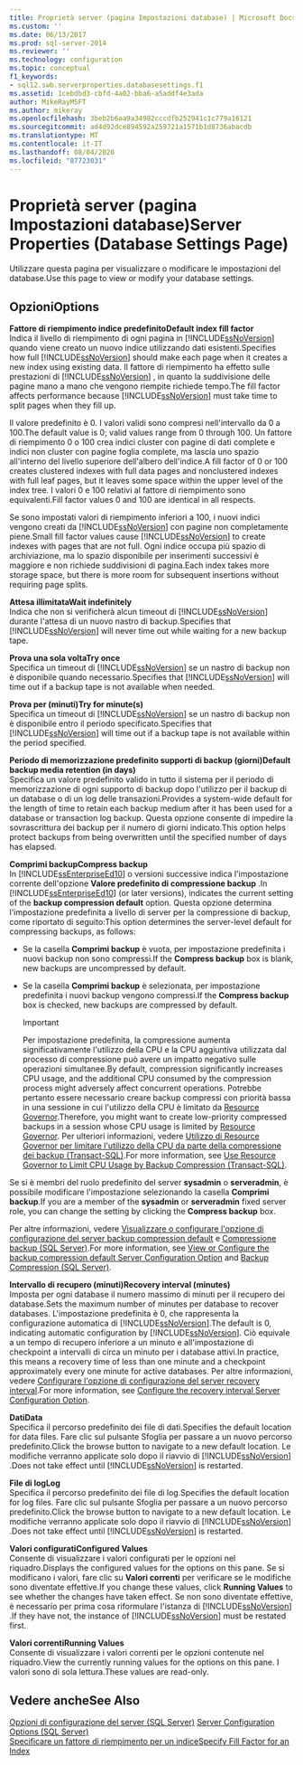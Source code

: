 ```yaml
---
title: Proprietà server (pagina Impostazioni database) | Microsoft Docs
ms.custom: ''
ms.date: 06/13/2017
ms.prod: sql-server-2014
ms.reviewer: ''
ms.technology: configuration
ms.topic: conceptual
f1_keywords:
- sql12.swb.serverproperties.databasesettings.f1
ms.assetid: 1cebdbd3-cbfd-4a02-bba6-a5addf4e3ada
author: MikeRayMSFT
ms.author: mikeray
ms.openlocfilehash: 3beb2b6aa9a34982cccdfb252941c1c779a16121
ms.sourcegitcommit: ad4d92dce894592a259721a1571b1d8736abacdb
ms.translationtype: MT
ms.contentlocale: it-IT
ms.lasthandoff: 08/04/2020
ms.locfileid: "87723031"
---
```

# <a name="server-properties-database-settings-page"></a><span data-ttu-id="dc738-102">Proprietà server (pagina Impostazioni database)</span><span class="sxs-lookup"><span data-stu-id="dc738-102">Server Properties (Database Settings Page)</span></span>
  <span data-ttu-id="dc738-103">Utilizzare questa pagina per visualizzare o modificare le impostazioni del database.</span><span class="sxs-lookup"><span data-stu-id="dc738-103">Use this page to view or modify your database settings.</span></span>  
  
## <a name="options"></a><span data-ttu-id="dc738-104">Opzioni</span><span class="sxs-lookup"><span data-stu-id="dc738-104">Options</span></span>  
 <span data-ttu-id="dc738-105">**Fattore di riempimento indice predefinito**</span><span class="sxs-lookup"><span data-stu-id="dc738-105">**Default index fill factor**</span></span>  
 <span data-ttu-id="dc738-106">Indica il livello di riempimento di ogni pagina in [!INCLUDE[ssNoVersion](../../includes/ssnoversion-md.md)] quando viene creato un nuovo indice utilizzando dati esistenti.</span><span class="sxs-lookup"><span data-stu-id="dc738-106">Specifies how full [!INCLUDE[ssNoVersion](../../includes/ssnoversion-md.md)] should make each page when it creates a new index using existing data.</span></span> <span data-ttu-id="dc738-107">Il fattore di riempimento ha effetto sulle prestazioni di [!INCLUDE[ssNoVersion](../../includes/ssnoversion-md.md)] , in quanto la suddivisione delle pagine mano a mano che vengono riempite richiede tempo.</span><span class="sxs-lookup"><span data-stu-id="dc738-107">The fill factor affects performance because [!INCLUDE[ssNoVersion](../../includes/ssnoversion-md.md)] must take time to split pages when they fill up.</span></span>  
  
 <span data-ttu-id="dc738-108">Il valore predefinito è 0. I valori validi sono compresi nell'intervallo da 0 a 100.</span><span class="sxs-lookup"><span data-stu-id="dc738-108">The default value is 0; valid values range from 0 through 100.</span></span> <span data-ttu-id="dc738-109">Un fattore di riempimento 0 o 100 crea indici cluster con pagine di dati complete e indici non cluster con pagine foglia complete, ma lascia uno spazio all'interno del livello superiore dell'albero dell'indice.</span><span class="sxs-lookup"><span data-stu-id="dc738-109">A fill factor of 0 or 100 creates clustered indexes with full data pages and nonclustered indexes with full leaf pages, but it leaves some space within the upper level of the index tree.</span></span> <span data-ttu-id="dc738-110">I valori 0 e 100 relativi al fattore di riempimento sono equivalenti.</span><span class="sxs-lookup"><span data-stu-id="dc738-110">Fill factor values 0 and 100 are identical in all respects.</span></span>  
  
 <span data-ttu-id="dc738-111">Se sono impostati valori di riempimento inferiori a 100, i nuovi indici vengono creati da [!INCLUDE[ssNoVersion](../../includes/ssnoversion-md.md)] con pagine non completamente piene.</span><span class="sxs-lookup"><span data-stu-id="dc738-111">Small fill factor values cause [!INCLUDE[ssNoVersion](../../includes/ssnoversion-md.md)] to create indexes with pages that are not full.</span></span> <span data-ttu-id="dc738-112">Ogni indice occupa più spazio di archiviazione, ma lo spazio disponibile per inserimenti successivi è maggiore e non richiede suddivisioni di pagina.</span><span class="sxs-lookup"><span data-stu-id="dc738-112">Each index takes more storage space, but there is more room for subsequent insertions without requiring page splits.</span></span>  
  
 <span data-ttu-id="dc738-113">**Attesa illimitata**</span><span class="sxs-lookup"><span data-stu-id="dc738-113">**Wait indefinitely**</span></span>  
 <span data-ttu-id="dc738-114">Indica che non si verificherà alcun timeout di [!INCLUDE[ssNoVersion](../../includes/ssnoversion-md.md)] durante l'attesa di un nuovo nastro di backup.</span><span class="sxs-lookup"><span data-stu-id="dc738-114">Specifies that [!INCLUDE[ssNoVersion](../../includes/ssnoversion-md.md)] will never time out while waiting for a new backup tape.</span></span>  
  
 <span data-ttu-id="dc738-115">**Prova una sola volta**</span><span class="sxs-lookup"><span data-stu-id="dc738-115">**Try once**</span></span>  
 <span data-ttu-id="dc738-116">Specifica un timeout di [!INCLUDE[ssNoVersion](../../includes/ssnoversion-md.md)] se un nastro di backup non è disponibile quando necessario.</span><span class="sxs-lookup"><span data-stu-id="dc738-116">Specifies that [!INCLUDE[ssNoVersion](../../includes/ssnoversion-md.md)] will time out if a backup tape is not available when needed.</span></span>  
  
 <span data-ttu-id="dc738-117">**Prova per (minuti)**</span><span class="sxs-lookup"><span data-stu-id="dc738-117">**Try for minute(s)**</span></span>  
 <span data-ttu-id="dc738-118">Specifica un timeout di [!INCLUDE[ssNoVersion](../../includes/ssnoversion-md.md)] se un nastro di backup non è disponibile entro il periodo specificato.</span><span class="sxs-lookup"><span data-stu-id="dc738-118">Specifies that [!INCLUDE[ssNoVersion](../../includes/ssnoversion-md.md)] will time out if a backup tape is not available within the period specified.</span></span>  
  
 <span data-ttu-id="dc738-119">**Periodo di memorizzazione predefinito supporti di backup (giorni)**</span><span class="sxs-lookup"><span data-stu-id="dc738-119">**Default backup media retention (in days)**</span></span>  
 <span data-ttu-id="dc738-120">Specifica un valore predefinito valido in tutto il sistema per il periodo di memorizzazione di ogni supporto di backup dopo l'utilizzo per il backup di un database o di un log delle transazioni.</span><span class="sxs-lookup"><span data-stu-id="dc738-120">Provides a system-wide default for the length of time to retain each backup medium after it has been used for a database or transaction log backup.</span></span> <span data-ttu-id="dc738-121">Questa opzione consente di impedire la sovrascrittura dei backup per il numero di giorni indicato.</span><span class="sxs-lookup"><span data-stu-id="dc738-121">This option helps protect backups from being overwritten until the specified number of days has elapsed.</span></span>  
  
 <span data-ttu-id="dc738-122">**Comprimi backup**</span><span class="sxs-lookup"><span data-stu-id="dc738-122">**Compress backup**</span></span>  
 <span data-ttu-id="dc738-123">In [!INCLUDE[ssEnterpriseEd10](../../includes/ssenterpriseed10-md.md)] o versioni successive indica l'impostazione corrente dell'opzione **Valore predefinito di compressione backup** .</span><span class="sxs-lookup"><span data-stu-id="dc738-123">In [!INCLUDE[ssEnterpriseEd10](../../includes/ssenterpriseed10-md.md)] (or later versions), indicates the current setting of the **backup compression default** option.</span></span> <span data-ttu-id="dc738-124">Questa opzione determina l'impostazione predefinita a livello di server per la compressione di backup, come riportato di seguito:</span><span class="sxs-lookup"><span data-stu-id="dc738-124">This option determines the server-level default for compressing backups, as follows:</span></span>  
  
-   <span data-ttu-id="dc738-125">Se la casella **Comprimi backup** è vuota, per impostazione predefinita i nuovi backup non sono compressi.</span><span class="sxs-lookup"><span data-stu-id="dc738-125">If the **Compress backup** box is blank, new backups are uncompressed by default.</span></span>  
  
-   <span data-ttu-id="dc738-126">Se la casella **Comprimi backup** è selezionata, per impostazione predefinita i nuovi backup vengono compressi.</span><span class="sxs-lookup"><span data-stu-id="dc738-126">If the **Compress backup** box is checked, new backups are compressed by default.</span></span>  
  
    > [!IMPORTANT]  
    >  <span data-ttu-id="dc738-127">Per impostazione predefinita, la compressione aumenta significativamente l'utilizzo della CPU e la CPU aggiuntiva utilizzata dal processo di compressione può avere un impatto negativo sulle operazioni simultanee.</span><span class="sxs-lookup"><span data-stu-id="dc738-127">By default, compression significantly increases CPU usage, and the additional CPU consumed by the compression process might adversely affect concurrent operations.</span></span> <span data-ttu-id="dc738-128">Potrebbe pertanto essere necessario creare backup compressi con priorità bassa in una sessione in cui l'utilizzo della CPU è limitato da [Resource Governor](../../relational-databases/resource-governor/resource-governor.md).</span><span class="sxs-lookup"><span data-stu-id="dc738-128">Therefore, you might want to create low-priority compressed backups in a session whose CPU usage is limited by [Resource Governor](../../relational-databases/resource-governor/resource-governor.md).</span></span> <span data-ttu-id="dc738-129">Per ulteriori informazioni, vedere [Utilizzo di Resource Governor per limitare l'utilizzo della CPU da parte della compressione dei backup &#40;Transact-SQL&#41;](../../relational-databases/backup-restore/use-resource-governor-to-limit-cpu-usage-by-backup-compression-transact-sql.md).</span><span class="sxs-lookup"><span data-stu-id="dc738-129">For more information, see [Use Resource Governor to Limit CPU Usage by Backup Compression &#40;Transact-SQL&#41;](../../relational-databases/backup-restore/use-resource-governor-to-limit-cpu-usage-by-backup-compression-transact-sql.md).</span></span>  
  
 <span data-ttu-id="dc738-130">Se si è membri del ruolo predefinito del server **sysadmin** o **serveradmin**, è possibile modificare l'impostazione selezionando la casella **Comprimi backup**.</span><span class="sxs-lookup"><span data-stu-id="dc738-130">If you are a member of the **sysadmin** or **serveradmin** fixed server role, you can change the setting by clicking the **Compress backup** box.</span></span>  
  
 <span data-ttu-id="dc738-131">Per altre informazioni, vedere [Visualizzare o configurare l'opzione di configurazione del server backup compression default](view-or-configure-the-backup-compression-default-server-configuration-option.md) e [Compressione backup &#40;SQL Server&#41;](../../relational-databases/backup-restore/backup-compression-sql-server.md).</span><span class="sxs-lookup"><span data-stu-id="dc738-131">For more information, see [View or Configure the backup compression default Server Configuration Option](view-or-configure-the-backup-compression-default-server-configuration-option.md) and [Backup Compression &#40;SQL Server&#41;](../../relational-databases/backup-restore/backup-compression-sql-server.md).</span></span>  
  
 <span data-ttu-id="dc738-132">**Intervallo di recupero (minuti)**</span><span class="sxs-lookup"><span data-stu-id="dc738-132">**Recovery interval (minutes)**</span></span>  
 <span data-ttu-id="dc738-133">Imposta per ogni database il numero massimo di minuti per il recupero dei database.</span><span class="sxs-lookup"><span data-stu-id="dc738-133">Sets the maximum number of minutes per database to recover databases.</span></span> <span data-ttu-id="dc738-134">L'impostazione predefinita è 0, che rappresenta la configurazione automatica di [!INCLUDE[ssNoVersion](../../includes/ssnoversion-md.md)].</span><span class="sxs-lookup"><span data-stu-id="dc738-134">The default is 0, indicating automatic configuration by [!INCLUDE[ssNoVersion](../../includes/ssnoversion-md.md)].</span></span> <span data-ttu-id="dc738-135">Ciò equivale a un tempo di recupero inferiore a un minuto e all'impostazione di checkpoint a intervalli di circa un minuto per i database attivi.</span><span class="sxs-lookup"><span data-stu-id="dc738-135">In practice, this means a recovery time of less than one minute and a checkpoint approximately every one minute for active databases.</span></span> <span data-ttu-id="dc738-136">Per altre informazioni, vedere [Configurare l'opzione di configurazione del server recovery interval](configure-the-recovery-interval-server-configuration-option.md).</span><span class="sxs-lookup"><span data-stu-id="dc738-136">For more information, see [Configure the recovery interval Server Configuration Option](configure-the-recovery-interval-server-configuration-option.md).</span></span>  
  
 <span data-ttu-id="dc738-137">**Dati**</span><span class="sxs-lookup"><span data-stu-id="dc738-137">**Data**</span></span>  
 <span data-ttu-id="dc738-138">Specifica il percorso predefinito dei file di dati.</span><span class="sxs-lookup"><span data-stu-id="dc738-138">Specifies the default location for data files.</span></span> <span data-ttu-id="dc738-139">Fare clic sul pulsante Sfoglia per passare a un nuovo percorso predefinito.</span><span class="sxs-lookup"><span data-stu-id="dc738-139">Click the browse button to navigate to a new default location.</span></span> <span data-ttu-id="dc738-140">Le modifiche verranno applicate solo dopo il riavvio di [!INCLUDE[ssNoVersion](../../includes/ssnoversion-md.md)] .</span><span class="sxs-lookup"><span data-stu-id="dc738-140">Does not take effect until [!INCLUDE[ssNoVersion](../../includes/ssnoversion-md.md)] is restarted.</span></span>  
  
 <span data-ttu-id="dc738-141">**File di log**</span><span class="sxs-lookup"><span data-stu-id="dc738-141">**Log**</span></span>  
 <span data-ttu-id="dc738-142">Specifica il percorso predefinito dei file di log.</span><span class="sxs-lookup"><span data-stu-id="dc738-142">Specifies the default location for log files.</span></span> <span data-ttu-id="dc738-143">Fare clic sul pulsante Sfoglia per passare a un nuovo percorso predefinito.</span><span class="sxs-lookup"><span data-stu-id="dc738-143">Click the browse button to navigate to a new default location.</span></span> <span data-ttu-id="dc738-144">Le modifiche verranno applicate solo dopo il riavvio di [!INCLUDE[ssNoVersion](../../includes/ssnoversion-md.md)] .</span><span class="sxs-lookup"><span data-stu-id="dc738-144">Does not take effect until [!INCLUDE[ssNoVersion](../../includes/ssnoversion-md.md)] is restarted.</span></span>  
  
 <span data-ttu-id="dc738-145">**Valori configurati**</span><span class="sxs-lookup"><span data-stu-id="dc738-145">**Configured Values**</span></span>  
 <span data-ttu-id="dc738-146">Consente di visualizzare i valori configurati per le opzioni nel riquadro.</span><span class="sxs-lookup"><span data-stu-id="dc738-146">Displays the configured values for the options on this pane.</span></span> <span data-ttu-id="dc738-147">Se si modificano i valori, fare clic su **Valori correnti** per verificare se le modifiche sono diventate effettive.</span><span class="sxs-lookup"><span data-stu-id="dc738-147">If you change these values, click **Running Values** to see whether the changes have taken effect.</span></span> <span data-ttu-id="dc738-148">Se non sono diventate effettive, è necessario per prima cosa riformulare l'istanza di [!INCLUDE[ssNoVersion](../../includes/ssnoversion-md.md)] .</span><span class="sxs-lookup"><span data-stu-id="dc738-148">If they have not, the instance of [!INCLUDE[ssNoVersion](../../includes/ssnoversion-md.md)] must be restated first.</span></span>  
  
 <span data-ttu-id="dc738-149">**Valori correnti**</span><span class="sxs-lookup"><span data-stu-id="dc738-149">**Running Values**</span></span>  
 <span data-ttu-id="dc738-150">Consente di visualizzare i valori correnti per le opzioni contenute nel riquadro.</span><span class="sxs-lookup"><span data-stu-id="dc738-150">View the currently running values for the options on this pane.</span></span> <span data-ttu-id="dc738-151">I valori sono di sola lettura.</span><span class="sxs-lookup"><span data-stu-id="dc738-151">These values are read-only.</span></span>  
  
## <a name="see-also"></a><span data-ttu-id="dc738-152">Vedere anche</span><span class="sxs-lookup"><span data-stu-id="dc738-152">See Also</span></span>  
 <span data-ttu-id="dc738-153">[Opzioni di configurazione del server &#40;SQL Server&#41;](server-configuration-options-sql-server.md) </span><span class="sxs-lookup"><span data-stu-id="dc738-153">[Server Configuration Options &#40;SQL Server&#41;](server-configuration-options-sql-server.md) </span></span>  
 [<span data-ttu-id="dc738-154">Specificare un fattore di riempimento per un indice</span><span class="sxs-lookup"><span data-stu-id="dc738-154">Specify Fill Factor for an Index</span></span>](../../relational-databases/indexes/specify-fill-factor-for-an-index.md)  
  
  
